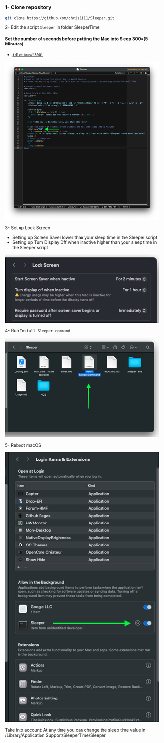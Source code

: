 ### 1- Clone repository
```bash
git clone https://github.com/chris1111/Sleeper.git
```
2- Edit the script `Sleeper` in folder SleeperTime
#### Set the number of seconds before putting the Mac into Sleep 300=(5 Minutes)
-  [`idletime="300"`](https://github.com/chris1111/Sleeper/blob/main/SleeperTime/Sleeper#L23)
  
<img src="PICS/idletime.png">

3- Set up Lock Screen
- Setting up Screen Saver lower than your sleep time in the Sleeper script
- Setting up Turn Display Off when inactive higher than your sleep time in the Sleeper script

<img src="PICS/Set Up Lock Screen.png">

4- Run `Install Sleeper.command`

<img src="PICS/run.png">

5- Reboot macOS

<img src="PICS/Sleeper.png">


Take into account: At any time you can change the sleep time value in /Library/Application Support/SleeperTime/Sleeper


